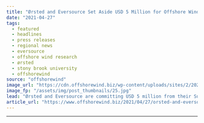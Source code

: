 ```yaml
---
title: "Ørsted and Eversource Set Aside USD 5 Million for Offshore Wind Research"
date: "2021-04-27"
tags: 
  - featured
  - headlines
  - press releases
  - regional news
  - eversource
  - offshore wind research
  - ørsted
  - stony brook university
  - offshorewind
source: "offshorewind"
image_url: "https://cdn.offshorewind.biz/wp-content/uploads/sites/2/2021/04/27090502/%C3%98rsted-and-Eversource-Set-Aside-USD-5-Million-for-Offshore-Wind-Research.jpg"
image_fp: "/assets/img/post_thumbnails/25.jpg"
lead: "Ørsted and Eversource are committing USD 5 million from their Sunrise Wind project in"
article_url: "https://www.offshorewind.biz/2021/04/27/orsted-and-eversource-set-aside-usd-5-million-for-offshore-wind-research/"
---
```


---
